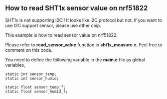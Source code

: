 ## How to read SHT1x sensor value on nrf51822


 SHT1x is not supporting I2C!! It looks like I2C protocol but not. If you want to use I2C support sensor, please use other chip. 

This example is how to read sensor value on nrf51822. 

Please refer to **read_sensor_value** function in **sht1x_measure.c**. Feel free to comment on this code. 

You need to define the following variable in the **main.c** file as global variables,

    static int sensor_temp;
    static int sensor_humid;

    static float sensor_temp_f;
    static float sensor_humid_f;

